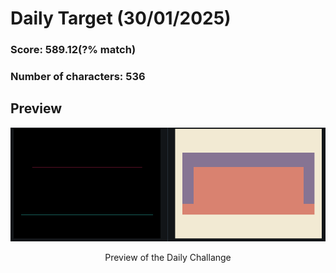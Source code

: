 # **Daily Target (30/01/2025)**

  

### Score: 589.12(?% match)
### Number of characters: 536

## Preview

<div style="text-align: center;">

![Target Preview](target.png)

<p>Preview of the Daily Challange</p>

</div>

